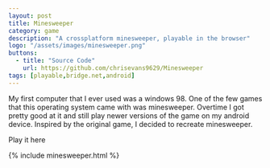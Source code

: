 ```yaml
---
layout: post
title: Minesweeper
category: game
description: "A crossplatform minesweeper, playable in the browser"
logo: "/assets/images/minesweeper.png"
buttons:
  - title: "Source Code"
    url: https://github.com/chrisevans9629/Minesweeper
tags: [playable,bridge.net,android]
---
```


My first computer that I ever used was a windows 98.  One of the few games that this operating system came with was minesweeper.  Overtime I got pretty good at it and still play newer versions of the game on my android device.  Inspired by the original game, I decided to recreate minesweeper.

Play it here

{% include minesweeper.html %}
